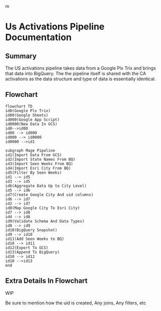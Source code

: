 m
# Us Activations Pipeline Documentation

## Summary
The US activations pipeline takes data from a Google Plx Trix and brings that data into BigQuery. The the pipeline itself is shared with the CA activations as the data structure and type of data is essentially identical.

## Flowchart

```mermaid
flowchart TD
id0(Google Plx Trix)
id00(Google Sheets)
id000(Google App Script)
id0000(New Data In GCS)
id0-->id00
id00 --> id000
id000 --> id0000
id0000 -->id1

subgraph Mage Pipeline
id1(Import Data From GCS)
id2(Import State Names From BQ)
id3(Import Seen Weeks From BQ)
id4(Import Esri City From BQ)
id5(Filter By Seen Weeks)
id1 --> id5
id3 --> id5
id6(Aggregate Data Up to City Level)
id5 --> id6
id7(Create Google City And uid columns)
id6 --> id7
id2 --> id7
id8(Map Google City To Esri City)
id7 --> id8
id4 --> id8
id9(Validate Schema And Data Types)
id8 --> id9
id10(BigQuery Snapshot)
id9 --> id10
id11(Add Seen Weeks to BQ)
id10 --> id11
id12(Export To GCS)
id13(Append To BigQuery)
id10 --> id12
id10 -->id13
end

```

## Extra Details In Flowchart
WIP

Be sure to mention how the uid is created,
Any joins,
Any filters,
etc

